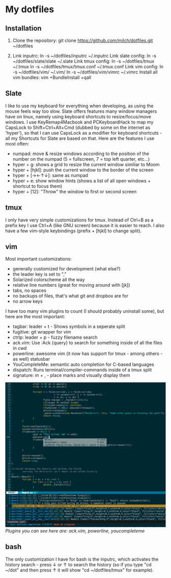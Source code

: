 My dotfiles
===

Installation
---

1. Clone the repository:
    git clone https://github.com/milch/dotfiles.git ~/dotfiles

2. Link inputrc:
    ln -s ~/dotfiles/inputrc ~/.inputrc
Link slate config: 
    ln -s ~/dotfiles/slate/slate ~/.slate
Link tmux config:
    ln -s ~/dotfiles/tmux ~/.tmux
    ln -s ~/dotfiles/tmux/tmux.conf ~/.tmux.conf
Link vim config:
    ln -s ~/dotfiles/vim/ ~/.vim/
    ln -s ~/dotfiles/vim/vimrc ~/.vimrc
Install all vim bundles:
    vim +BundleInstall +qall

Slate
---

I like to use my keyboard for everything when developing, as using the mouse feels way too slow. 
Slate offers features many window managers have on linux, namely using keyboard shortcuts to resize/focus/move windows. I use KeyRemap4Macbook and PCKeyboardHack to map my CapsLock to Shift+Ctrl+Alt+Cmd (dubbed by some on the internet as 'hyper'), so that I can use CapsLock as a modifier for keyboard shortcuts - all my Shortcuts for Slate are based on that. Here are the features I use most often:

- numpad: move & resize windows according to the position of the number on the numpad (5 = fullscreen, 7 = top left quarter, etc...)
- hyper + g: shows a grid to resize the current window similiar to Moom
- hyper + [hjkl]: push the current window to the border of the screen
- hyper + [→←↑↓]: same as numpad
- hyper + e: show window hints (shows a list of all open windows + shortcut to focus them)
- hyper + [12]: "Throw" the window to first or second screen

tmux
---

I only have very simple customizations for tmux. Instead of Ctrl+B as a prefix key I use Ctrl+A (like GNU screen) because it is easier to reach. I also have a few vim-style keybindings (prefix + [hjkl] to change split).

vim
---

Most important customizations:

- generally customized for development (what else?)
- the leader key is set to ","
- Solarized colorscheme all the way
- relative line numbers (great for moving around with [jk])
- tabs, no spaces
- no backups of files, that's what git and dropbox are for
- no arrow keys

I have too many vim plugins to count (I should probably uninstall some), but here are the most important:

- tagbar: leader + t - Shows symbols in a seperate split
- fugitive: git wrapper for vim
- ctrlp: leader + p - fuzzy filename search
- ack.vim: Use :Ack {query} to search for something inside of all the files in cwd
- powerline: awesome vim (it now has support for tmux - among others - as well) statusbar
- YouCompleteMe: semantic auto completion for C-based languages
- dispatch: Runs terminal/compiler-commands inside of a tmux split
- signature: m + , - place marks and visually display them

![vim-screenshot](images/vim.png)
*Plugins you can see here are: ack.vim, powerline, youcompleteme*

bash
---

The only customization I have for bash is the inputrc, which activates the history search - press ↓ or ↑ to search the history (so if you type "cd ~/dot" and then press ↑ it will show "cd ~/dotfiles/tmux" for example).

